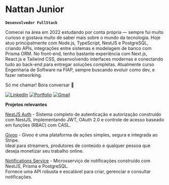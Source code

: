 # Nattan Junior

**`Desenvolvedor FullStack`**

 Comecei na área em 2022 estudando por conta própria — sempre fui muito curioso e gostava muito de saber mais sobre o mundo da tecnologia. Hoje atuo principalmente com Node.js, TypeScript, NestJS e PostgreSQL, criando APIs, integrações entre sistemas e modelagem de banco com Prisma ORM. No front-end, tenho bastante experiência com Next.js, React.js e Tailwind CSS, desenvolvendo interfaces modernas e conectando tudo ao back-end para entregar soluções completas. Atualmente curso Engenharia de Software na FIAP, sempre buscando evoluir como dev, e fazer networking. 
 
Só me chamar! Bora conversar 👊 

 [![LinkedIn](https://img.shields.io/badge/LinkedIn-0077B5?style=for-the-badge&logo=linkedin&logoColor=white)](http://www.linkedin.com/in/nattan-junior-20365a264)   [![Portfolio](https://img.shields.io/badge/Portfolio-000?style=for-the-badge&logo=vercel&logoColor=white)](https://nattanjr.vercel.app)  [![Gmail](https://img.shields.io/badge/Gmail-D14836?style=for-the-badge&logo=gmail&logoColor=white)](mailto:fnatanieljunior@gmail.com) 



**Projetos relevantes**

[NestJS Auth](https://github.com/Nattanjunior/nestjs-auth) - Sistema completo de autenticação e autorização construído com NestJS, implementando JWT, OAuth 2.0 e controle de acesso baseado em funções (RBAC) com CASL.  


[Givoo](https://github.com/Nattanjunior/Givoo) - Givoo é uma plataforma de ações simples, segura e integrada ao Stripe.  
Ideal para streamers, produtores de conteúdo e qualquer pessoa que deseja monetizar seu trabalho online.  

[Notifications Service](https://github.com/Nattanjunior/notifications-service) - Microsserviço de notificações construído com NestJS, Prisma e PostgreSQL.  
Fornece uma API robusta e escalável para criar, gerenciar e consultar notificações.



